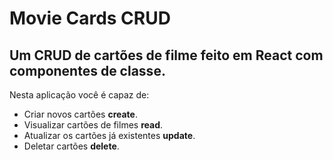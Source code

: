 # Movie Cards CRUD
## Um CRUD de cartões de filme feito em React com componentes de classe.

Nesta aplicação você é capaz de:

- Criar novos cartões **create**.
- Visualizar cartões de filmes **read**.
- Atualizar os cartões já existentes **update**.
- Deletar cartões **delete**.